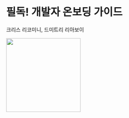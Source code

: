 # 필독! 개발자 온보딩 가이드

크리스 리코미니, 드미트리 리아보이

<img src="https://contents.kyobobook.co.kr/sih/fit-in/458x0/pdt/9791189909529.jpg" width="200px">
